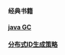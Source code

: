 #### 经典书籍
#### [java GC](http://1437b9a5.wiz06.com/wapp/pages/view/share/s/0kdXCB0UZQj22PcWQg35DuKC1INq733NE4iw2UjJ7c3K8SSs)
#### [分布式ID生成策略](https://github.com/wangchengithub/ArtisanDeveloper/blob/master/%E5%88%86%E5%B8%83%E5%BC%8FID.md)
